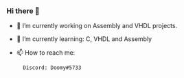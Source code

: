 ### Hi there 👋

- 🔭 I’m currently working on Assembly and VHDL projects.
- 🌱 I’m currently learning: C, VHDL and Assembly
- 📫 How to reach me: 

        Discord: Doomy#5733
